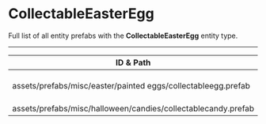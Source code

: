 # CollectableEasterEgg
Full list of all <Badge type="warning" text="2"/> entity prefabs with the **CollectableEasterEgg** entity type.

---
| ID & Path |
| --- |
| <a href="#2492538492"><Badge id="2492538492" type="tip" text="#"/></a> <Badge type="tip" text="2492538492"/> <br> assets/prefabs/misc/easter/painted eggs/collectableegg.prefab |
| <a href="#2495043668"><Badge id="2495043668" type="tip" text="#"/></a> <Badge type="tip" text="2495043668"/> <br> assets/prefabs/misc/halloween/candies/collectablecandy.prefab |
